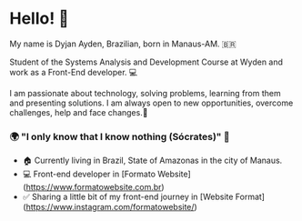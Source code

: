 # Hello! 👋

My name is Dyjan Ayden, Brazilian, born in Manaus-AM. 🇧🇷 

Student of the Systems Analysis and Development Course at Wyden and work as a Front-End developer. 💻

I am passionate about technology, solving problems, learning from them and presenting solutions. I am always open to new opportunities, overcome challenges, help and face changes.👊

### 🌍 "I only know that I know nothing (Sócrates)" 🧠

- 🏠 Currently living in Brazil, State of Amazonas in the city of Manaus.
- 💻 Front-end developer in [Formato Website] (https://www.formatowebsite.com.br)
- ✅ Sharing a little bit of my front-end journey in [Website Format] (https://www.instagram.com/formatowebsite/)
